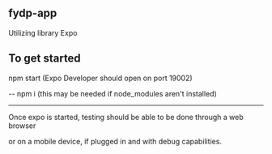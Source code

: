 ## fydp-app

Utilizing library Expo

## To get started

npm start (Expo Developer should open on port 19002)

-- npm i (this may be needed if node_modules aren't installed)

---

Once expo is started, testing should be able to be done through a web browser

or on a mobile device, if plugged in and with debug capabilities.
